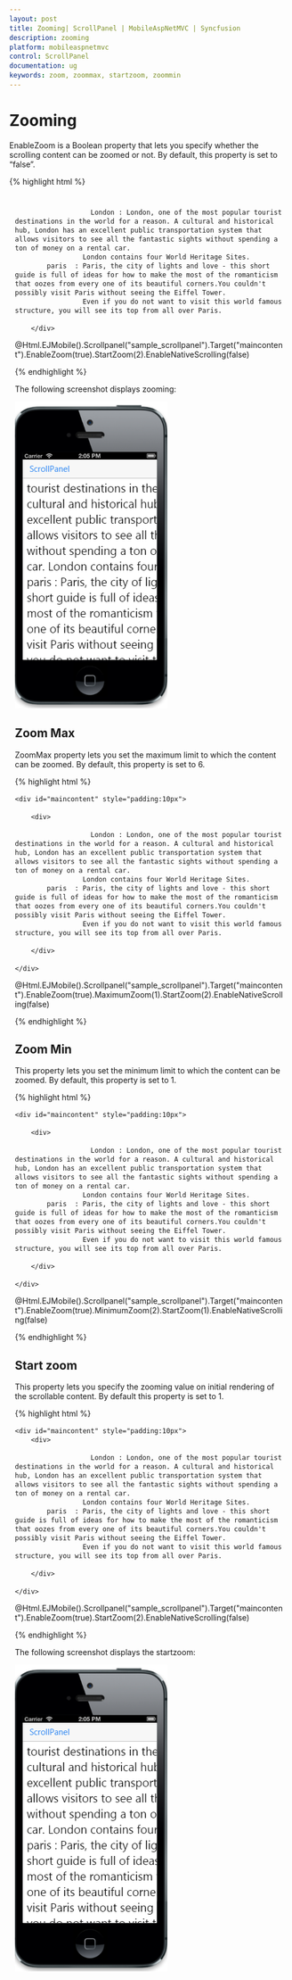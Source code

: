 ```yaml
---
layout: post
title: Zooming| ScrollPanel | MobileAspNetMVC | Syncfusion
description: zooming
platform: mobileaspnetmvc
control: ScrollPanel
documentation: ug
keywords: zoom, zoommax, startzoom, zoommin
---
```


# Zooming

EnableZoom is a Boolean property that lets you specify whether the scrolling content can be zoomed or not. By default, this property is set to “false”. 

{% highlight html %}



<div id="maincontent" style="padding:10px">
        <div>

                       London : London, one of the most popular tourist destinations in the world for a reason. A cultural and historical hub, London has an excellent public transportation system that allows visitors to see all the fantastic sights without spending a ton of money on a rental car.
				     London contains four World Heritage Sites.
            paris  : Paris, the city of lights and love - this short guide is full of ideas for how to make the most of the romanticism that oozes from every one of its beautiful corners.You couldn't possibly visit Paris without seeing the Eiffel Tower.
				     Even if you do not want to visit this world famous structure, you will see its top from all over Paris.

        </div>

</div> 



@Html.EJMobile().Scrollpanel("sample_scrollpanel").Target("maincontent").EnableZoom(true).StartZoom(2).EnableNativeScrolling(false)

{% endhighlight %}

The following screenshot displays zooming:

![](Zooming_images/Zooming_img1.png)



## Zoom Max

ZoomMax property lets you set the maximum limit to which the content can be zoomed. By default, this property is set to 6. 

{% highlight html %}



    <div id="maincontent" style="padding:10px">

        <div>

                       London : London, one of the most popular tourist destinations in the world for a reason. A cultural and historical hub, London has an excellent public transportation system that allows visitors to see all the fantastic sights without spending a ton of money on a rental car.
				     London contains four World Heritage Sites.
            paris  : Paris, the city of lights and love - this short guide is full of ideas for how to make the most of the romanticism that oozes from every one of its beautiful corners.You couldn't possibly visit Paris without seeing the Eiffel Tower.
				     Even if you do not want to visit this world famous structure, you will see its top from all over Paris.

        </div>

    </div> 



@Html.EJMobile().Scrollpanel("sample_scrollpanel").Target("maincontent").EnableZoom(true).MaximumZoom(1).StartZoom(2).EnableNativeScrolling(false)

{% endhighlight %}

## Zoom Min

This property lets you set the minimum limit to which the content can be zoomed. By default, this property is set to 1. 

{% highlight html %}



    <div id="maincontent" style="padding:10px">

        <div>

                       London : London, one of the most popular tourist destinations in the world for a reason. A cultural and historical hub, London has an excellent public transportation system that allows visitors to see all the fantastic sights without spending a ton of money on a rental car.
				     London contains four World Heritage Sites.
            paris  : Paris, the city of lights and love - this short guide is full of ideas for how to make the most of the romanticism that oozes from every one of its beautiful corners.You couldn't possibly visit Paris without seeing the Eiffel Tower.
				     Even if you do not want to visit this world famous structure, you will see its top from all over Paris.

        </div>

    </div> 



@Html.EJMobile().Scrollpanel("sample_scrollpanel").Target("maincontent").EnableZoom(true).MinimumZoom(2).StartZoom(1).EnableNativeScrolling(false)

{% endhighlight %}

## Start zoom

This property lets you specify the zooming value on initial rendering of the scrollable content.  By default this property is set to 1. 

{% highlight html %}


    <div id="maincontent" style="padding:10px">
        <div>

                       London : London, one of the most popular tourist destinations in the world for a reason. A cultural and historical hub, London has an excellent public transportation system that allows visitors to see all the fantastic sights without spending a ton of money on a rental car.
				     London contains four World Heritage Sites.
            paris  : Paris, the city of lights and love - this short guide is full of ideas for how to make the most of the romanticism that oozes from every one of its beautiful corners.You couldn't possibly visit Paris without seeing the Eiffel Tower.
				     Even if you do not want to visit this world famous structure, you will see its top from all over Paris.

        </div>

    </div> 



@Html.EJMobile().Scrollpanel("sample_scrollpanel").Target("maincontent").EnableZoom(true).StartZoom(2).EnableNativeScrolling(false)

{% endhighlight %}

The following screenshot displays the startzoom:

![](Zooming_images/Zooming_img1.png)





